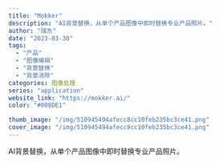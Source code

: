 ```yaml
---
title: "Mokker"
description: "AI背景替换，从单个产品图像中即时替换专业产品照片。"
author: "瑞东"
date: "2023-03-30"
tags:
  - "产品"
  - "图像编辑"
  - "背景替换"
  - "背景消除"
categories: 图像处理
series: "application"
website_link: "https://mokker.ai/"
color: "#008DE1"

thumb_image: "/img/510945494afecc8cc10feb235bc3ce41.png"
cover_image: "/img/510945494afecc8cc10feb235bc3ce41.png"
---
```


AI背景替换，从单个产品图像中即时替换专业产品照片。
